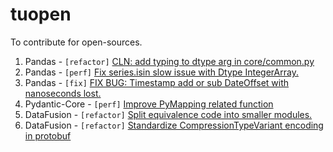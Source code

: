 # tuopen
To contribute for open-sources.

1. Pandas - `[refactor]`  [CLN: add typing to dtype arg in core/common.py](https://github.com/pandas-dev/pandas/pull/39018)
2. Pandas - `[perf]` [Fix series.isin slow issue with Dtype IntegerArray.](https://github.com/pandas-dev/pandas/pull/38379)
3. Pandas - `[fix]` [FIX BUG: Timestamp add or sub DateOffset with nanoseconds lost.](https://github.com/pandas-dev/pandas/pull/43968)
4. Pydantic-Core - `[perf]` [Improve PyMapping related function](https://github.com/pydantic/pydantic-core/pull/314)
5. DataFusion - `[refactor]` [Split equivalence code into smaller modules.](https://github.com/apache/arrow-datafusion/pull/8649)
6. DataFusion - `[refactor]` [Standardize CompressionTypeVariant encoding in protobuf](https://github.com/apache/arrow-datafusion/pull/8785)
